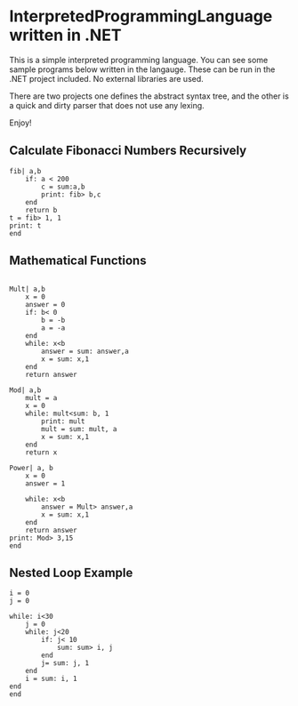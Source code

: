 # InterpretedProgrammingLanguage written in .NET
This is a simple interpreted programming language. You can see some sample programs below written in the langauge. These can be run in the .NET project included. No external libraries are used. 

There are two projects one defines the abstract syntax tree, and the other is a quick and dirty parser that does not use any lexing. 

Enjoy!
## Calculate Fibonacci Numbers Recursively
```
fib| a,b
	if: a < 200
		c = sum:a,b
		print: fib> b,c
	end
	return b
t = fib> 1, 1
print: t
end
```

## Mathematical Functions

```

Mult| a,b
	x = 0
	answer = 0
	if: b< 0
		b = -b
		a = -a
	end
	while: x<b
		answer = sum: answer,a
		x = sum: x,1
	end
	return answer

Mod| a,b
	mult = a
	x = 0
	while: mult<sum: b, 1
		print: mult
		mult = sum: mult, a
		x = sum: x,1
	end
	return x

Power| a, b
	x = 0
	answer = 1

	while: x<b
		answer = Mult> answer,a
		x = sum: x,1
	end
	return answer
print: Mod> 3,15
end
```

## Nested Loop Example
```
i = 0
j = 0

while: i<30
	j = 0
	while: j<20
		if: j< 10
			sum: sum> i, j
		end
		j= sum: j, 1
	end 
	i = sum: i, 1
end
end

```
